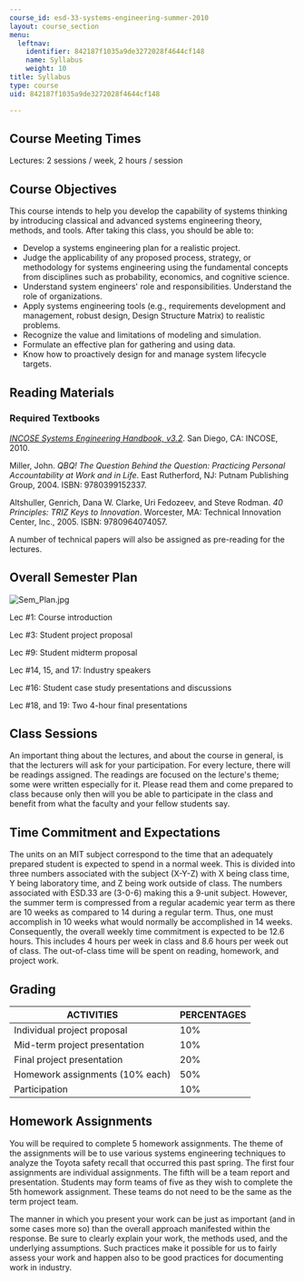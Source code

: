 ```yaml
---
course_id: esd-33-systems-engineering-summer-2010
layout: course_section
menu:
  leftnav:
    identifier: 842187f1035a9de3272028f4644cf148
    name: Syllabus
    weight: 10
title: Syllabus
type: course
uid: 842187f1035a9de3272028f4644cf148

---
```


Course Meeting Times
--------------------

Lectures: 2 sessions / week, 2 hours / session

Course Objectives
-----------------

This course intends to help you develop the capability of systems thinking by introducing classical and advanced systems engineering theory, methods, and tools. After taking this class, you should be able to:

*   Develop a systems engineering plan for a realistic project.
*   Judge the applicability of any proposed process, strategy, or methodology for systems engineering using the fundamental concepts from disciplines such as probability, economics, and cognitive science.
*   Understand system engineers' role and responsibilities. Understand the role of organizations.
*   Apply systems engineering tools (e.g., requirements development and management, robust design, Design Structure Matrix) to realistic problems.
*   Recognize the value and limitations of modeling and simulation.
*   Formulate an effective plan for gathering and using data.
*   Know how to proactively design for and manage system lifecycle targets.

Reading Materials
-----------------

### Required Textbooks

_[INCOSE Systems Engineering Handbook, v3.2](http://www.incose.org/ProductsPubs/incosestore.aspx)_. San Diego, CA: INCOSE, 2010.

Miller, John. _QBQ! The Question Behind the Question: Practicing Personal Accountability at Work and in Life_. East Rutherford, NJ: Putnam Publishing Group, 2004. ISBN: 9780399152337.

Altshuller, Genrich, Dana W. Clarke, Uri Fedozeev, and Steve Rodman. _40 Principles: TRIZ Keys to Innovation_. Worcester, MA: Technical Innovation Center, Inc., 2005. ISBN: 9780964074057.

A number of technical papers will also be assigned as pre-reading for the lectures.

Overall Semester Plan
---------------------

![Sem_Plan.jpg](/courses/engineering-systems-division/esd-33-systems-engineering-summer-2010/syllabus/Sem_Plan.jpg)

Lec #1: Course introduction

Lec #3: Student project proposal

Lec #9: Student midterm proposal

Lec #14, 15, and 17: Industry speakers

Lec #16: Student case study presentations and discussions

Lec #18, and 19: Two 4-hour final presentations

Class Sessions
--------------

An important thing about the lectures, and about the course in general, is that the lecturers will ask for your participation. For every lecture, there will be readings assigned. The readings are focused on the lecture's theme; some were written especially for it. Please read them and come prepared to class because only then will you be able to participate in the class and benefit from what the faculty and your fellow students say.

Time Commitment and Expectations
--------------------------------

The units on an MIT subject correspond to the time that an adequately prepared student is expected to spend in a normal week. This is divided into three numbers associated with the subject (X-Y-Z) with X being class time, Y being laboratory time, and Z being work outside of class. The numbers associated with ESD.33 are (3-0-6) making this a 9-unit subject. However, the summer term is compressed from a regular academic year term as there are 10 weeks as compared to 14 during a regular term. Thus, one must accomplish in 10 weeks what would normally be accomplished in 14 weeks. Consequently, the overall weekly time commitment is expected to be 12.6 hours. This includes 4 hours per week in class and 8.6 hours per week out of class. The out-of-class time will be spent on reading, homework, and project work.

Grading
-------

| ACTIVITIES | PERCENTAGES |
| --- | --- |
| Individual project proposal | 10% |
| Mid-term project presentation | 10% |
| Final project presentation | 20% |
| Homework assignments (10% each) | 50% |
| Participation | 10% 

Homework Assignments
--------------------

You will be required to complete 5 homework assignments. The theme of the assignments will be to use various systems engineering techniques to analyze the Toyota safety recall that occurred this past spring. The first four assignments are individual assignments. The fifth will be a team report and presentation. Students may form teams of five as they wish to complete the 5th homework assignment. These teams do not need to be the same as the term project team.

The manner in which you present your work can be just as important (and in some cases more so) than the overall approach manifested within the response. Be sure to clearly explain your work, the methods used, and the underlying assumptions. Such practices make it possible for us to fairly assess your work and happen also to be good practices for documenting work in industry.